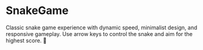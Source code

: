 # SnakeGame
Classic snake game experience with dynamic speed, minimalist design, and responsive gameplay. Use arrow keys to control the snake and aim for the highest score. 🚀
